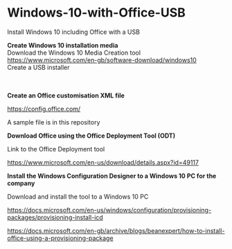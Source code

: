 # Windows-10-with-Office-USB
Install Windows 10 including Office with a USB


**Create Windows 10 installation media**<br/>
Download the Windows 10 Media Creation tool<br/>
https://www.microsoft.com/en-gb/software-download/windows10 <br/>
Create a USB installer<br/>
<br/>
<br/>

**Create an Office customisation XML file**

https://config.office.com/

A sample file is in this repository



**Download Office using the Office Deployment Tool (ODT)**

Link to the Office Deployment tool

https://www.microsoft.com/en-us/download/details.aspx?id=49117



**Install the Windows Configuration Designer to a Windows 10 PC for the company**

Download and install the tool to a Windows 10 PC

https://docs.microsoft.com/en-us/windows/configuration/provisioning-packages/provisioning-install-icd



https://docs.microsoft.com/en-gb/archive/blogs/beanexpert/how-to-install-office-using-a-provisioning-package


